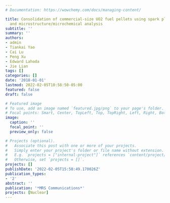 ```yaml
---
# Documentation: https://wowchemy.com/docs/managing-content/

title: Consolidation of commercial-size UO2 fuel pellets using spark plasma sintering
  and microstructure/microchemical analysis
subtitle: ''
summary: ''
authors:
- admin
- Tiankai Yao
- Cai Lu
- Peng Xu
- Edward Lahoda
- Jie Lian
tags: []
categories: []
date: '2018-01-01'
lastmod: 2022-02-05T10:58:50-05:00
featured: false
draft: false

# Featured image
# To use, add an image named `featured.jpg/png` to your page's folder.
# Focal points: Smart, Center, TopLeft, Top, TopRight, Left, Right, BottomLeft, Bottom, BottomRight.
image:
  caption: ''
  focal_point: ''
  preview_only: false

# Projects (optional).
#   Associate this post with one or more of your projects.
#   Simply enter your project's folder or file name without extension.
#   E.g. `projects = ["internal-project"]` references `content/project/deep-learning/index.md`.
#   Otherwise, set `projects = []`.
projects: []
publishDate: '2022-02-05T15:58:49.170026Z'
publication_types:
- '2'
abstract: ''
publication: '*MRS Communications*'
projects: [Nuclear]
---
```

